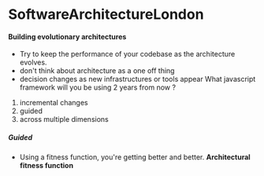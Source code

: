 # SoftwareArchitectureLondon

#### Building evolutionary architectures
- Try to keep the performance of your codebase as the architecture evolves. 
- don't think about architecture as a one off thing
- decision changes as new infrastructures or tools appear
What javascript framework will you be using 2 years from now ? 

1. incremental changes
2. guided
3. across multiple dimensions

##### Guided
- Using a fitness function, you're getting better and better. 
<b>Architectural fitness function</b>